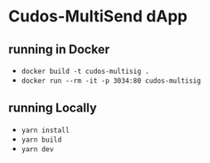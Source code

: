 # Cudos-MultiSend dApp

## running in Docker
 - `docker build -t cudos-multisig . `
 - `docker run --rm -it -p 3034:80 cudos-multisig`

## running Locally
 - `yarn install`
 - `yarn build`
 - `yarn dev`
